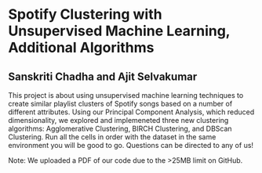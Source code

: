 # Spotify Clustering with Unsupervised Machine Learning, Additional Algorithms
## Sanskriti Chadha and Ajit Selvakumar 

This project is about using unsupervised machine learning techniques to create similar playlist clusters of Spotify songs based on a 
number of different attributes. Using our Principal Component Analysis, which reduced dimensionality, we explored and implemeneted
three new clustering algorithms: Agglomerative Clustering, BIRCH Clustering, and DBScan Clustering. Run all the cells in order with 
the dataset in the same environment you will be good to go. Questions can be directed to any of us!

Note: We uploaded a PDF of our code due to the >25MB limit on GitHub.
